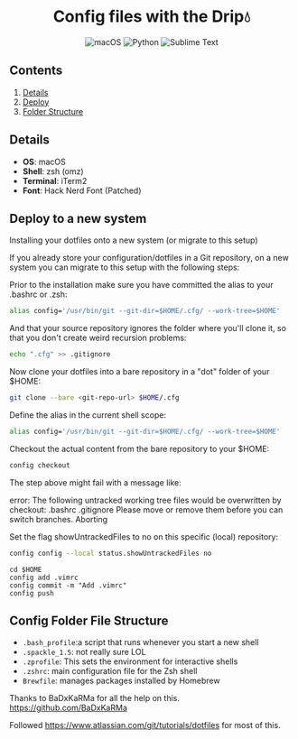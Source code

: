 <div align="center">
    <h1>Config files with the Drip💧</h1>

![macOS](https://img.shields.io/badge/mac%20os-000000?style=for-the-badge&logo=macos&logoColor=F0F0F0)
![Python](https://img.shields.io/badge/python-3670A0?style=for-the-badge&logo=python&logoColor=ffdd54)
![Sublime Text](https://img.shields.io/badge/sublime_text-%23575757.svg?style=for-the-badge&logo=sublime-text&logoColor=important)

</div>

## Contents

1. [Details](#details)
1. [Deploy](#deploy)
1. [Folder Structure](#folderStructure)

<a name="details"></a>

## Details

- **OS**: macOS
- **Shell**: zsh (omz)
- **Terminal**: iTerm2
- **Font**: Hack Nerd Font (Patched)

<a name="firsttime"></a>

## Deploy to a new system

Installing your dotfiles onto a new system (or migrate to this setup)

If you already store your configuration/dotfiles in a Git repository, on a new system you can migrate to this setup with the following steps:

Prior to the installation make sure you have committed the alias to your .bashrc or .zsh:
```bash
alias config='/usr/bin/git --git-dir=$HOME/.cfg/ --work-tree=$HOME'
```
And that your source repository ignores the folder where you'll clone it, so that you don't create weird recursion problems:
```bash
echo ".cfg" >> .gitignore
```
Now clone your dotfiles into a bare repository in a "dot" folder of your $HOME:
```bash
git clone --bare <git-repo-url> $HOME/.cfg
```
Define the alias in the current shell scope:
```bash
alias config='/usr/bin/git --git-dir=$HOME/.cfg/ --work-tree=$HOME'
```
Checkout the actual content from the bare repository to your $HOME:
```bash
config checkout

```
The step above might fail with a message like:

error: The following untracked working tree files would be overwritten by checkout:
    .bashrc
    .gitignore
Please move or remove them before you can switch branches.
Aborting

Set the flag showUntrackedFiles to no on this specific (local) repository:
```bash
config config --local status.showUntrackedFiles no
```

```
cd $HOME
config add .vimrc
config commit -m "Add .vimrc"
config push
```

## Config Folder File Structure

- `.bash_profile`:a script that runs whenever you start a new shell  
- `.spackle_1.5`: not really sure LOL
- `.zprofile`: This sets the environment for interactive shells
- `.zshrc`: main configuration file for the Zsh shell
- `Brewfile`: manages packages installed by Homebrew

Thanks to BaDxKaRMa for all the help on this. https://github.com/BaDxKaRMa

Followed https://www.atlassian.com/git/tutorials/dotfiles for most of this.
